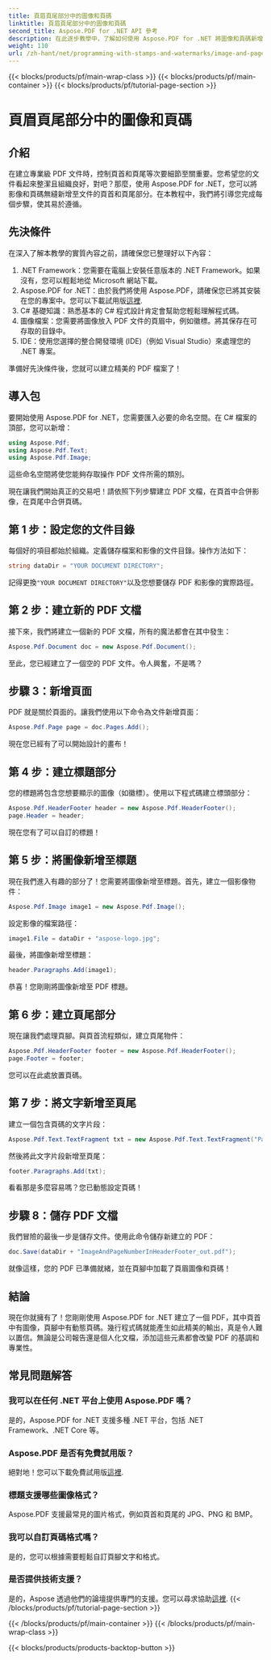 ```yaml
---
title: 頁眉頁尾部分中的圖像和頁碼
linktitle: 頁眉頁尾部分中的圖像和頁碼
second_title: Aspose.PDF for .NET API 參考
description: 在此逐步教學中，了解如何使用 Aspose.PDF for .NET 將圖像和頁碼新增至 PDF 的頁首和頁尾。
weight: 110
url: /zh-hant/net/programming-with-stamps-and-watermarks/image-and-page-number-in-header-footer-section/
---
```


{{< blocks/products/pf/main-wrap-class >}}
{{< blocks/products/pf/main-container >}}
{{< blocks/products/pf/tutorial-page-section >}}

# 頁眉頁尾部分中的圖像和頁碼

## 介紹

在建立專業級 PDF 文件時，控制頁首和頁尾等次要細節至關重要。您希望您的文件看起來整潔且組織良好，對吧？那麼，使用 Aspose.PDF for .NET，您可以將影像和頁碼無縫新增至文件的頁首和頁尾部分。在本教程中，我們將引導您完成每個步驟，使其易於遵循。

## 先決條件

在深入了解本教學的實質內容之前，請確保您已整理好以下內容：

1. .NET Framework：您需要在電腦上安裝任意版本的 .NET Framework。如果沒有，您可以輕鬆地從 Microsoft 網站下載。
2.  Aspose.PDF for .NET：由於我們將使用 Aspose.PDF，請確保您已將其安裝在您的專案中。您可以下載試用版[這裡](https://releases.aspose.com/pdf/net/).
3. C# 基礎知識：熟悉基本的 C# 程式設計肯定會幫助您輕鬆理解程式碼。
4. 圖像檔案：您需要將圖像放入 PDF 文件的頁眉中，例如徽標。將其保存在可存取的目錄中。 
5. IDE：使用您選擇的整合開發環境 (IDE)（例如 Visual Studio）來處理您的 .NET 專案。

準備好先決條件後，您就可以建立精美的 PDF 檔案了！

## 導入包

要開始使用 Aspose.PDF for .NET，您需要匯入必要的命名空間。在 C# 檔案的頂部，您可以新增：

```csharp
using Aspose.Pdf;
using Aspose.Pdf.Text;
using Aspose.Pdf.Image;
```

這些命名空間將使您能夠存取操作 PDF 文件所需的類別。

現在讓我們開始真正的交易吧！請依照下列步驟建立 PDF 文檔，在頁首中合併影像，在頁尾中合併頁碼。

## 第 1 步：設定您的文件目錄

每個好的項目都始於組織。定義儲存檔案和影像的文件目錄。操作方法如下：

```csharp
string dataDir = "YOUR DOCUMENT DIRECTORY";
```

記得更換`"YOUR DOCUMENT DIRECTORY"`以及您想要儲存 PDF 和影像的實際路徑。

## 第 2 步：建立新的 PDF 文檔

接下來，我們將建立一個新的 PDF 文檔，所有的魔法都會在其中發生：

```csharp
Aspose.Pdf.Document doc = new Aspose.Pdf.Document();
```

至此，您已經建立了一個空的 PDF 文件。令人興奮，不是嗎？

## 步驟 3：新增頁面

PDF 就是關於頁面的。讓我們使用以下命令為文件新增頁面：

```csharp
Aspose.Pdf.Page page = doc.Pages.Add();
```

現在您已經有了可以開始設計的畫布！

## 第 4 步：建立標題部分

您的標題將包含您想要顯示的圖像（如徽標）。使用以下程式碼建立標頭部分：

```csharp
Aspose.Pdf.HeaderFooter header = new Aspose.Pdf.HeaderFooter();
page.Header = header;
```

現在您有了可以自訂的標題！

## 第 5 步：將圖像新增至標題

現在我們進入有趣的部分了！您需要將圖像新增至標題。首先，建立一個影像物件：

```csharp
Aspose.Pdf.Image image1 = new Aspose.Pdf.Image();
```

設定影像的檔案路徑：

```csharp
image1.File = dataDir + "aspose-logo.jpg";
```

最後，將圖像新增至標題：

```csharp
header.Paragraphs.Add(image1);
```

恭喜！您剛剛將圖像新增至 PDF 標題。

## 第 6 步：建立頁尾部分

現在讓我們處理頁腳。與頁首流程類似，建立頁尾物件：

```csharp
Aspose.Pdf.HeaderFooter footer = new Aspose.Pdf.HeaderFooter();
page.Footer = footer;
```

您可以在此處放置頁碼。 

## 第 7 步：將文字新增至頁尾

建立一個包含頁碼的文字片段：

```csharp
Aspose.Pdf.Text.TextFragment txt = new Aspose.Pdf.Text.TextFragment("Page: ($p of $P ) ");
```

然後將此文字片段新增至頁尾：

```csharp
footer.Paragraphs.Add(txt);
```

看看那是多麼容易嗎？您已動態設定頁碼！

## 步驟 8：儲存 PDF 文檔

我們冒險的最後一步是儲存文件。使用此命令儲存新建立的 PDF：

```csharp
doc.Save(dataDir + "ImageAndPageNumberInHeaderFooter_out.pdf");
```

就像這樣，您的 PDF 已準備就緒，並在頁腳中加載了頁眉圖像和頁碼！

## 結論

現在你就擁有了！您剛剛使用 Aspose.PDF for .NET 建立了一個 PDF，其中頁首中有圖像，頁腳中有動態頁碼。幾行程式碼就能產生如此精美的輸出，真是令人難以置信。無論是公司報告還是個人化文檔，添加這些元素都會改變 PDF 的基調和專業性。

## 常見問題解答

### 我可以在任何 .NET 平台上使用 Aspose.PDF 嗎？
是的，Aspose.PDF for .NET 支援多種 .NET 平台，包括 .NET Framework、.NET Core 等。

### Aspose.PDF 是否有免費試用版？
絕對地！您可以下載免費試用版[這裡](https://releases.aspose.com/).

### 標題支援哪些圖像格式？
Aspose.PDF 支援最常見的圖片格式，例如頁首和頁尾的 JPG、PNG 和 BMP。

### 我可以自訂頁碼格式嗎？
是的，您可以根據需要輕鬆自訂頁腳文字和格式。

### 是否提供技術支援？
是的，Aspose 透過他們的論壇提供專門的支援。您可以尋求協助[這裡](https://forum.aspose.com/c/pdf/10).
{{< /blocks/products/pf/tutorial-page-section >}}

{{< /blocks/products/pf/main-container >}}
{{< /blocks/products/pf/main-wrap-class >}}

{{< blocks/products/products-backtop-button >}}
